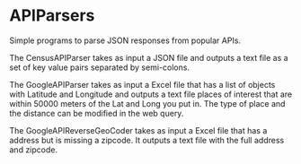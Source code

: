 # APIParsers
Simple programs to parse JSON responses from popular APIs.

The CensusAPIParser takes as input a JSON file and outputs a text file as a set of key value pairs separated by semi-colons.  

The GoogleAPIParser takes as input a Excel file that has a list of objects with Latitude and Longitude and outputs a text file places of interest that are within 50000 meters of the Lat and Long you put in.  The type of place and the distance can be modified in the web query.

The GoogleAPIReverseGeoCoder takes as input a Excel file that has a address but is missing a zipcode.  It outputs a text file with the full address and zipcode.
